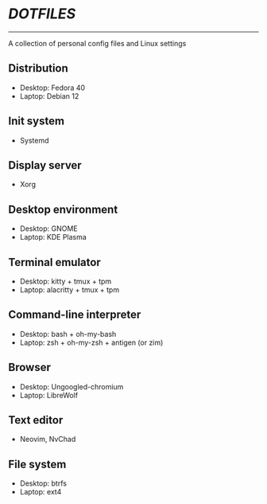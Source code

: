 
# *DOTFILES*

---

A collection of personal config files and Linux settings</p>

## Distribution

- Desktop: Fedora 40
- Laptop: Debian 12

## Init system

- Systemd

## Display server

- Xorg

## Desktop environment

- Desktop: GNOME
- Laptop: KDE Plasma

## Terminal emulator

- Desktop: kitty + tmux + tpm
- Laptop: alacritty + tmux + tpm

## Command-line interpreter 
- Desktop: bash + oh-my-bash
- Laptop: zsh + oh-my-zsh + antigen (or zim)

## Browser

- Desktop: Ungoogled-chromium
- Laptop: LibreWolf

## Text editor

- Neovim, NvChad

## File system

- Desktop: btrfs
- Laptop: ext4

